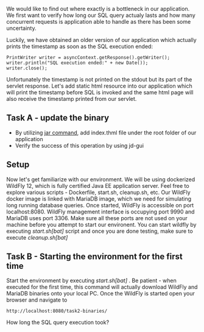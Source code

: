 We would like to find out where exactly is a bottleneck in our application.
We first want to verify how long our SQL query actualy lasts and how many concurrent requests is application able to handle as there
has been some uncertainty.

Luckily, we have obtained an older version of our application which actually prints the timestamp as soon as the SQL execution ended:

```
PrintWriter writer = asyncContext.getResponse().getWriter();
writer.println("SQL execution ended:" + new Date());
writer.close();
```

Unfortunately the timestamp is not printed on the stdout but its part of the servlet response.
Let's add static html resource into our application which will print the timestamp before SQL is invoked and the same html page will also receive
the timestamp printed from our servlet.
 
## Task A - update the binary
 - By utilizing [jar command](https://docs.oracle.com/javase/tutorial/deployment/jar/update.html), add index.thml file under the root folder of our application
 - Verify the success of this operation by using jd-gui

## Setup

Now let's get familiarize with our environment. We will be using dockerized WildFly 12, which is fully certified Java EE application server.
Feel free to explore various scripts - Dockerfile, start.sh, cleanup.sh, etc. Our WildFly docker image is linked with MariaDB image, which we need
for simulating long running database queries. Once started, WildFly is accessible on port localhost:8080. WildFly management interface is occupying port 9990 and MariaDB uses port 3306. Make sure all these ports are not used on your machine before you attempt to start our environent.
You can start wildfly by executing *start.sh[bat]* script and once you are done testing, make sure to execute *cleanup.sh[bat]*

## Task B - Starting the environment for the first time
Start the environment by executing *start.sh[bat]* . Be patient - when executed for the first time, this command will actually download WildFly and MariaDB binaries onto your local PC. Once the WildFly is started open your browser and navigate to
```
http://localhost:8080/task2-binaries/
```
How long the SQL query execution took?
